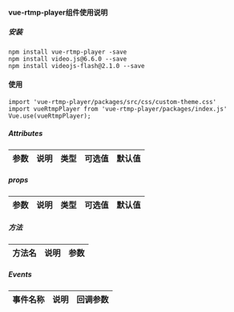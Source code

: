 #### vue-rtmp-player组件使用说明
##### 安装
```
npm install vue-rtmp-player -save
npm install video.js@6.6.0 --save
npm install videojs-flash@2.1.0 --save
````
#### 使用
```
import 'vue-rtmp-player/packages/src/css/custom-theme.css'
import vueRtmpPlayer from 'vue-rtmp-player/packages/index.js'
Vue.use(vueRtmpPlayer);
```
##### Attributes

| 参数 | 说明 | 类型 | 可选值 | 默认值 |
| -------- | -------- | -------- | -------- | -------- |


##### props
| 参数 | 说明 | 类型 | 可选值 | 默认值 |
| -------- | -------- | -------- | -------- | -------- |


##### 方法
| 方法名 | 说明 | 参数 |
| -------- | -------- | -------- |


##### Events
| 事件名称 | 说明 | 回调参数 |
| -------- | -------- | -------- | 
